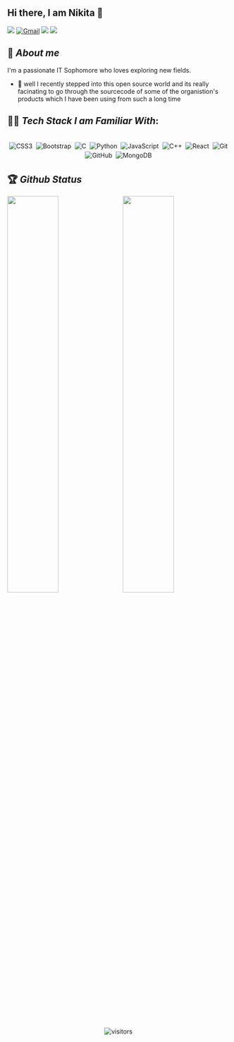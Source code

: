 ## Hi there, I am Nikita 👋


[<img src="https://img.shields.io/badge/Github-%23000000.svg?&style=for-the-badge&logo=github&logoColor=white">](https://github.com/Nikitanishchal)
[<img alt="Gmail" src="https://img.shields.io/badge/Gmail-D14836?style=for-the-badge&logo=gmail&logoColor=white" />](mailto:nikita.nishchal17@gmail.com)
[<img src="https://img.shields.io/badge/linkedin-%230077B5.svg?&style=for-the-badge&logo=linkedin&logoColor=white">](https://www.linkedin.com/in/nikita-nishchal-0a92a01a1)
[<img src="https://img.shields.io/badge/instagram-%23E4405F.svg?&style=for-the-badge&logo=Instagram&logoColor=white">](https://instagram.com/ruhinishchal?utm_medium=copy_link)
## 🚀 *About me*

I'm a passionate IT Sophomore who loves exploring new fields.
- 📝 well I recently stepped into this open source world and its really facinating to go through the sourcecode of some of the organistion's products which I have been using from such a long time 


## 👨‍💻 *Tech Stack I am Familiar With*:

<p align="center">
<br/>
<img alt="CSS3" src="https://img.shields.io/badge/css3%20-%231572B6.svg?&style=for-the-badge&logo=css3&logoColor=white" style="margin:2px;"/>
<img alt="Bootstrap" src="https://img.shields.io/badge/bootstrap%20-%23563D7C.svg?&style=for-the-badge&logo=bootstrap&logoColor=white" style="margin:2px;"/>
<img alt="C" src="https://img.shields.io/badge/c%20-%2300599C.svg?&style=for-the-badge&logo=c&logoColor=white" style="margin:2px;"/>
<img alt="Python" src="https://img.shields.io/badge/python%20-%2314354C.svg?&style=for-the-badge&logo=python&logoColor=white" style="margin:2px;"/>
<img alt="JavaScript" src="https://img.shields.io/badge/javascript%20-%23323330.svg?&style=for-the-badge&logo=javascript&logoColor=%23F7DF1E" style="margin:2px;"/>
<img alt="C++" src="https://img.shields.io/badge/c++%20-%2300599C.svg?&style=for-the-badge&logo=c%2B%2B&ogoColor=white" style="margin:2px;"/>
<img alt="React" src="https://img.shields.io/badge/react%20-%2320232a.svg?&style=for-the-badge&logo=react&logoColor=%2361DAFB" style="margin:2px;"/>
<img alt="Git" src="https://img.shields.io/badge/git%20-%23F05033.svg?&style=for-the-badge&logo=git&logoColor=white" style="margin:2px;"/>
<img alt="GitHub" src="https://img.shields.io/badge/github%20-%23121011.svg?&style=for-the-badge&logo=github&logoColor=white" style="margin:2px;"/>
<img alt="MongoDB" src ="https://img.shields.io/badge/MongoDB-%234ea94b.svg?&style=for-the-badge&logo=mongodb&logoColor=white" style="margin:2px;"/>
<br/>
</p>

## 🏆 *Github Status*

<img  src="https://github-readme-stats.vercel.app/api?username=Nikitanishchal&show_icons=true&hide_border=true&theme=dark" width="48%" align="right" >
<img  src="https://github-readme-streak-stats.herokuapp.com/?user=Nikitanishchal&theme=dark" width="48%" >
<br>

<div align="center">
  
![visitors](https://visitor-badge.laobi.icu/badge?page_id=Nikitanishchal.Nikitanishchal)
</div>
